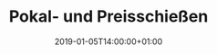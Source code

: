---
title: "Pokal- und Preisschießen"
publishdate: 2017-09-30
date: 2019-01-05T14:00:00+01:00
location: gleis
draft: false
outputs:
- html
- calendar
---